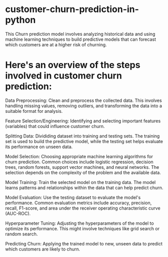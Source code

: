 # customer-churn-prediction-in-python
This Churn prediction model involves analyzing historical data and using machine learning techniques to build predictive models that can forecast which customers are at a higher risk of churning.
# Here's an overview of the steps involved in customer churn prediction:
Data Preprocessing: Clean and preprocess the collected data. This involves handling missing values, removing outliers, and transforming the data into a suitable format for analysis.

Feature Selection/Engineering: Identifying and selecting important features (variables) that could influence customer churn. 

Splitting Data: Divididing dataset into training and testing sets. The training set is used to build the predictive model, while the testing set helps evaluate its performance on unseen data.

Model Selection: Choosing appropriate machine learning algorithms for churn prediction. Common choices include logistic regression, decision trees, random forests, support vector machines, and neural networks. The selection depends on the complexity of the problem and the available data.

Model Training: Train the selected model on the training data. The model learns patterns and relationships within the data that can help predict churn.

Model Evaluation: Use the testing dataset to evaluate the model's performance. Common evaluation metrics include accuracy, precision, recall, F1-score, and area under the receiver operating characteristic curve (AUC-ROC).

Hyperparameter Tuning: Adjusting the hyperparameters of the model to optimize its performance. This might involve techniques like grid search or random search.

Predicting Churn: Applying the trained model to new, unseen data to predict which customers are likely to churn.
